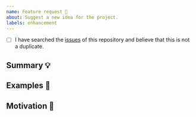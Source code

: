```yaml
---
name: Feature request 💄
about: Suggest a new idea for the project.
labels: enhancement
---
```


- [ ] I have searched the [issues](https://github.com/Intechnity-com/react-native-thermal-printer/issues) of this repository and believe that this is not a duplicate.

<!-- Provide a general summary of the feature in the Title above -->

## Summary 💡

<!-- Describe how it should work. -->

## Examples 🌈

<!--
  Provide a link to the design specification, other implementations, or screenshots of the expected behavior.
-->

## Motivation 🔦

<!--
  What are you trying to accomplish? How has the lack of this feature affected you?
  Providing context helps us come up with a solution that is most useful in the real world.
-->